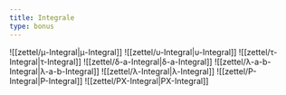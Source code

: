 ```yaml
---
title: Integrale
type: bonus
---
```


![[zettel/μ-Integral|μ-Integral]]
![[zettel/υ-Integral|υ-Integral]]
![[zettel/τ-Integral|τ-Integral]]
![[zettel/δ-a-Integral|δ-a-Integral]]
![[zettel/λ-a-b-Integral|λ-a-b-Integral]]
![[zettel/λ-Integral|λ-Integral]]
![[zettel/P-Integral|P-Integral]]
![[zettel/PX-Integral|PX-Integral]]